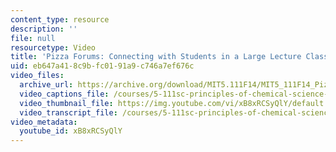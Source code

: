 ```yaml
---
content_type: resource
description: ''
file: null
resourcetype: Video
title: 'Pizza Forums: Connecting with Students in a Large Lecture Class'
uid: eb647a41-8c9b-fc01-91a9-c746a7ef676c
video_files:
  archive_url: https://archive.org/download/MIT5.111F14/MIT5_111F14_Pizza_300k.mp4
  video_captions_file: /courses/5-111sc-principles-of-chemical-science-fall-2014/2b533be405375285a44755e06d737927_xB8xRCSyQlY.vtt
  video_thumbnail_file: https://img.youtube.com/vi/xB8xRCSyQlY/default.jpg
  video_transcript_file: /courses/5-111sc-principles-of-chemical-science-fall-2014/edf9a7bb997b71d9ffc3ce27c800fc86_xB8xRCSyQlY.pdf
video_metadata:
  youtube_id: xB8xRCSyQlY
---
```

